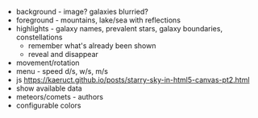 - background - image? galaxies blurried?
- foreground - mountains, lake/sea with reflections
- highlights - galaxy names, prevalent stars, galaxy boundaries, constellations
  - remember what's already been shown
  - reveal and disappear
- movement/rotation
- menu - speed d/s, w/s, m/s
- js https://kaeruct.github.io/posts/starry-sky-in-html5-canvas-pt2.html
- show available data
- meteors/comets - authors
- configurable colors

